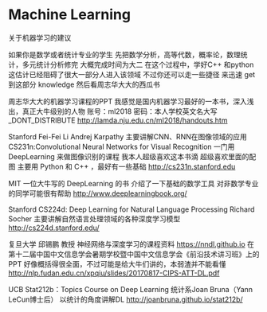 # Machine Learning

关于机器学习的建议

如果你是数学或者统计专业的学生
先把数学分析，高等代数，概率论，数理统计，多元统计分析修完
大概完成时间为大二
在这个过程中，学好C++ 和python
这估计已经阻碍了很大一部分人进入该领域
不过你还可以走一些捷径
来迅速 get 到这部分 knowledge
然后看周志华大大的西瓜书




周志华大大的机器学习课程的PPT
我感觉是国内机器学习最好的一本书，深入浅出，真正大牛级别的人物
账号：ml2018 密码：本人学校英文名大写_DONT_DISTRIBUTE
http://lamda.nju.edu.cn/ml2018/handouts.htm



Stanford Fei-Fei Li Andrej Karpathy 主要讲解CNN、RNN在图像领域的应用
CS231n:Convolutional Neural Networks for Visual Recognition
一门用 DeepLearning 来做图像识别的课程
我本人超级喜欢这本书滴
超级喜欢里面的配图
主要用 Python 和 C++ ，最好有一些基础
http://cs231n.stanford.edu



MIT 一位大牛写的 DeepLearning 的书
介绍了一下基础的数学工具
对非数学专业的同学可能很有帮助
http://www.deeplearningbook.org/




Stanford CS224d: Deep Learning for Natural Language Processing
Richard Socher 主要讲解自然语言处理领域的各种深度学习模型
http://cs224d.stanford.edu/




复旦大学 邱锡鹏 教授
神经网络与深度学习的课程资料
https://nndl.github.io
在第十二届中国中文信息学会暑期学校暨中国中文信息学会《前沿技术讲习班》上的PPT
好像概括得很全面，不过可能是给大牛们讲的，本弱渣并不能看懂
http://nlp.fudan.edu.cn/xpqiu/slides/20170817-CIPS-ATT-DL.pdf



UCB Stat212b：Topics Course on Deep Learning
统计系Joan Bruna（Yann LeCun博士后） 以统计的角度讲解DL
http://joanbruna.github.io/stat212b/
